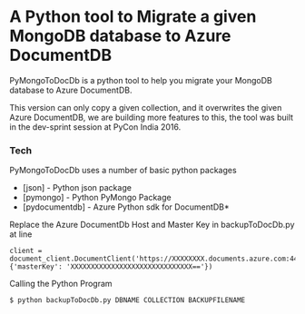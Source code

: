 # A Python tool to Migrate a given MongoDB database to Azure DocumentDB

PyMongoToDocDb is a python tool to help you migrate your MongoDB database to Azure DocumentDB.

This version can only copy a given collection, and it overwrites the given Azure DocumentDB, we are building more features to this, the tool was built in the dev-sprint session at PyCon India 2016.

### Tech
PyMongoToDocDb uses a number of basic python packages
* [json] - Python json package
* [pymongo] - Python PyMongo Package
* [pydocumentdb] - Azure Python sdk for DocumentDB* 

Replace the Azure DocumentDb Host and Master Key in backupToDocDb.py at line
```
client = document_client.DocumentClient('https://XXXXXXXX.documents.azure.com:443', {'masterKey': 'XXXXXXXXXXXXXXXXXXXXXXXXXXXXXX=='})
```

Calling the Python Program

```sh
$ python backupToDocDb.py DBNAME COLLECTION BACKUPFILENAME 
```

